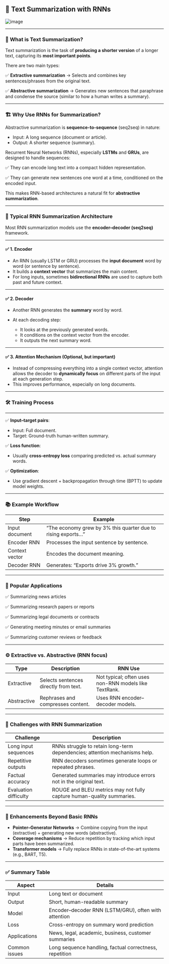 ## 📝 **Text Summarization with RNNs**

![image](https://github.com/user-attachments/assets/f6a2fb5c-e048-46c2-a4bf-3773719ddb56)

---

### 🌟 **What is Text Summarization?**

Text summarization is the task of **producing a shorter version** of a longer text, capturing its **most important points**.

There are two main types:

✅ **Extractive summarization** → Selects and combines key sentences/phrases from the original text.

✅ **Abstractive summarization** → Generates new sentences that paraphrase and condense the source (similar to how a human writes a summary).

---

### 🏗 **Why Use RNNs for Summarization?**

Abstractive summarization is **sequence-to-sequence** (seq2seq) in nature:

* Input: A long sequence (document or article).
* Output: A shorter sequence (summary).

Recurrent Neural Networks (RNNs), especially **LSTMs** and **GRUs**, are designed to handle sequences:

✅ They can encode long text into a compact hidden representation.

✅ They can generate new sentences one word at a time, conditioned on the encoded input.

This makes RNN-based architectures a natural fit for **abstractive summarization**.

---

### 🔧 **Typical RNN Summarization Architecture**

Most RNN summarization models use the **encoder–decoder (seq2seq)** framework.

---

#### ✅ **1. Encoder**

* An RNN (usually LSTM or GRU) processes the **input document** word by word (or sentence by sentence).
* It builds a **context vector** that summarizes the main content.
* For long inputs, sometimes **bidirectional RNNs** are used to capture both past and future context.

---

#### ✅ **2. Decoder**

* Another RNN generates the **summary** word by word.
* At each decoding step:

  * It looks at the previously generated words.
  * It conditions on the context vector from the encoder.
  * It outputs the next summary word.

---

#### ✅ **3. Attention Mechanism (Optional, but important)**

* Instead of compressing everything into a single context vector, attention allows the decoder to **dynamically focus** on different parts of the input at each generation step.
* This improves performance, especially on long documents.

---

### 🛠 **Training Process**

---

✅ **Input–target pairs**:

* Input: Full document.
* Target: Ground-truth human-written summary.

✅ **Loss function**:

* Usually **cross-entropy loss** comparing predicted vs. actual summary words.

✅ **Optimization**:

* Use gradient descent + backpropagation through time (BPTT) to update model weights.

---

### 📚 **Example Workflow**

| Step           | Example                                                      |
| -------------- | ------------------------------------------------------------ |
| Input document | “The economy grew by 3% this quarter due to rising exports…” |
| Encoder RNN    | Processes the input sentence by sentence.                    |
| Context vector | Encodes the document meaning.                                |
| Decoder RNN    | Generates: “Exports drive 3% growth.”                        |

---

### 🚀 **Popular Applications**

✅ Summarizing news articles

✅ Summarizing research papers or reports

✅ Summarizing legal documents or contracts

✅ Generating meeting minutes or email summaries

✅ Summarizing customer reviews or feedback

---

### ⚙ **Extractive vs. Abstractive (RNN focus)**

| Type        | Description                           | RNN Use                                               |
| ----------- | ------------------------------------- | ----------------------------------------------------- |
| Extractive  | Selects sentences directly from text. | Not typical; often uses non-RNN models like TextRank. |
| Abstractive | Rephrases and compresses content.     | Uses RNN encoder–decoder models.                      |

---

### 🧠 **Challenges with RNN Summarization**

| Challenge             | Description                                                                |
| --------------------- | -------------------------------------------------------------------------- |
| Long input sequences  | RNNs struggle to retain long-term dependencies; attention mechanisms help. |
| Repetitive outputs    | RNN decoders sometimes generate loops or repeated phrases.                 |
| Factual accuracy      | Generated summaries may introduce errors not in the original text.         |
| Evaluation difficulty | ROUGE and BLEU metrics may not fully capture human-quality summaries.      |

---

### 🔗 **Enhancements Beyond Basic RNNs**

* **Pointer–Generator Networks** → Combine copying from the input (extractive) + generating new words (abstractive).
* **Coverage mechanisms** → Reduce repetition by tracking which input parts have been summarized.
* **Transformer models** → Fully replace RNNs in state-of-the-art systems (e.g., BART, T5).

---

### ✅ **Summary Table**

| Aspect        | Details                                                 |
| ------------- | ------------------------------------------------------- |
| Input         | Long text or document                                   |
| Output        | Short, human-readable summary                           |
| Model         | Encoder–decoder RNN (LSTM/GRU), often with attention    |
| Loss          | Cross-entropy on summary word prediction                |
| Applications  | News, legal, academic, business, customer summaries     |
| Common issues | Long sequence handling, factual correctness, repetition |
